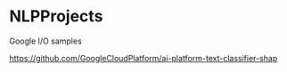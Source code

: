 # NLPProjects

Google I/O samples

https://github.com/GoogleCloudPlatform/ai-platform-text-classifier-shap
